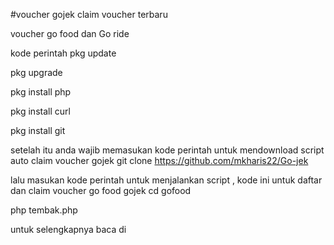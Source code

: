 #voucher gojek claim voucher terbaru

voucher go food dan Go ride

kode perintah pkg update

pkg upgrade

pkg install php

pkg install curl

pkg install git

setelah itu anda wajib memasukan kode perintah untuk mendownload script auto claim voucher gojek git clone https://github.com/mkharis22/Go-jek

lalu masukan kode perintah untuk menjalankan script , kode ini untuk daftar dan claim voucher go food gojek cd gofood

php tembak.php

untuk selengkapnya baca di
